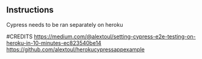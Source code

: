 ## Instructions

Cypress needs to be ran separately on heroku

#CREDITS
https://medium.com/@alextoul/setting-cypress-e2e-testing-on-heroku-in-10-minutes-ec823540be14
https://github.com/alextoul/herokucypressappexample
